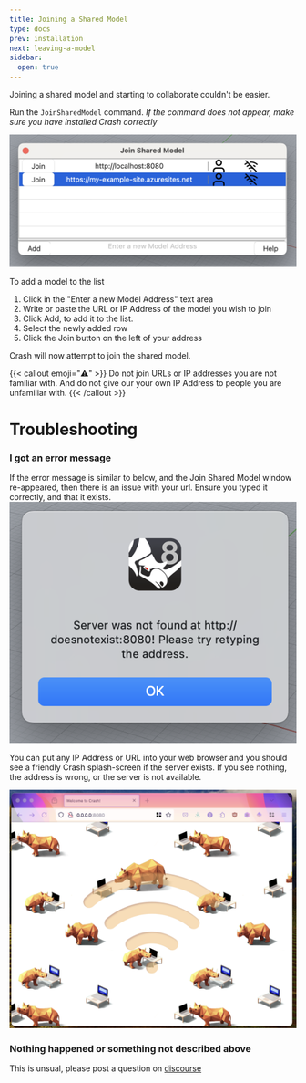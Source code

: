 ```yaml
---
title: Joining a Shared Model
type: docs
prev: installation
next: leaving-a-model
sidebar:
  open: true
---
```


Joining a shared model and starting to collaborate couldn't be easier.

Run the `JoinSharedModel` command.
_If the command does not appear, make sure you have installed Crash correctly_

![Joining a Shared Model in Crash](join-shared-model.png)

To add a model to the list

1. Click in the "Enter a new Model Address" text area
2. Write or paste the URL or IP Address of the model you wish to join
3. Click Add, to add it to the list.
4. Select the newly added row
5. Click the Join button on the left of your address

Crash will now attempt to join the shared model.

{{< callout emoji="⚠️" >}}
Do not join URLs or IP addresses you are not familiar with.
And do not give our your own IP Address to people you are unfamiliar with.
{{< /callout >}}

# Troubleshooting

### I got an error message

If the error message is similar to below, and the Join Shared Model window re-appeared, then there is an issue with your url. Ensure you typed it correctly, and that it exists.
![Standard Crash Error](join-error.png)

You can put any IP Address or URL into your web browser and you should see a friendly Crash splash-screen if the server exists. If you see nothing, the address is wrong, or the server is not available.

![Crash Splash](crash-splash.png)

### Nothing happened or something not described above

This is unsual, please post a question on [discourse](https://discourse.mcneel.com/c/plug-ins/multi-user/163/)
